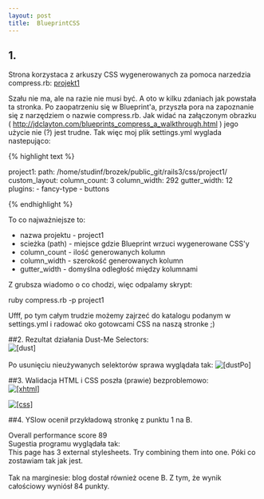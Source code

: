 ```yaml
---
layout: post
title:  BlueprintCSS
---
```

## 1.
Strona korzystaca z arkuszy CSS wygenerowanych za pomoca narzedzia compress.rb: 
<a href="/~brozek/rails3/project1.html">projekt1</a>


Szału nie ma, ale na razie nie musi być. A oto w kilku zdaniach jak powstała ta stronka.
Po zaopatrzeniu się w Blueprint'a, przyszła pora na zapoznanie się z narzędziem o nazwie compress.rb.
Jak widać na załączonym obrazku <br/> 
( <a href="http://jdclayton.com/blueprints_compress_a_walkthrough.html">http://jdclayton.com/blueprints_compress_a_walkthrough.html</a> ) jego użycie nie (?) jest trudne. Tak więc moj plik settings.yml wyglada nastepująco:

{% highlight text %}


project1:
  path: /home/studinf/brozek/public_git/rails3/css/project1/
  custom_layout: 
    column_count: 3
    column_width: 292
    gutter_width: 12
  plugins:
    - fancy-type
    - buttons

{% endhighlight %}

To co najważniejsze to: 
<object>
<ul>
<li>nazwa projektu - project1</li>
<li>scieżka (path) - miejsce gdzie Blueprint wrzuci wygenerowane CSS'y</li>
<li>column_count - ilość generowanych kolumn</li>
<li>column_width - szerokość generowanych kolumn</li>
<li>gutter_width - domyślna odległość między kolumnami</li>
</ul>
</object>


Z grubsza wiadomo o co chodzi, więc odpalamy skrypt: <br />

<div class="console">ruby compress.rb -p project1</div>

Ufff, po tym całym trudzie możemy zajrzeć do katalogu podanym w settings.yml i radować oko gotowcami CSS na naszą stronke ;)


##2.
Rezultat działania Dust-Me Selectors: <br />
<img src="../../../../images/dust.jpg" alt="[dust]" />
<br /><br />
Po usunięciu nieużywanych selektorów sprawa wyglądała tak:
<img src="../../../../images/dustPo.jpg" alt="[dustPo]" />


##3.
Walidacja HTML i CSS poszła (prawie) bezproblemowo: <br />
<a href ="http://validator.w3.org/check?uri=http%3A%2F%2Fsigma.ug.edu.pl%2F~brozek%2Frails3%2Fproject1.html;accept=text%2Fhtml%2Capplication%2Fxhtml%2Bxml%2Capplication%2Fxml%3Bq%3D0.9%2C*%2F*%3Bq%3D0.8;accept-language=pl%2Cen%3Bq%3D0.7%2Cen-us%3Bq%3D0.3;accept-charset=ISO-8859-2%2Cutf-8%3Bq%3D0.7%2C*%3Bq%3D0.7"><img src="../../../../images/valid-xhtml10-blue.png" alt="[xhtml]" /></a>

<a href="http://jigsaw.w3.org/css-validator/validator?uri=http%3A%2F%2Fsigma.ug.edu.pl%2F%7Ebrozek%2Frails3%2Fproject1.html&profile=css21&usermedium=all&war"><img src="../../../../images/vcss-blue.gif" alt="[css]" /></a>

##4.
YSlow ocenił przykładową stronkę z punktu 1 na B. <br />
<div class="notice">Overall performance score 89</div>
Sugestia programu wyglądała tak: <br />
This page has 3 external stylesheets. Try combining them into one.
Póki co zostawiam tak jak jest.
<br /><br />
Tak na marginesie: blog dostał również ocene B. Z tym, że wynik całościowy wyniósł 84 punkty.
<br /><br />



